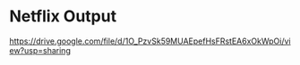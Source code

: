 # Netflix Output
https://drive.google.com/file/d/1O_PzvSk59MUAEpefHsFRstEA6xOkWpOi/view?usp=sharing
